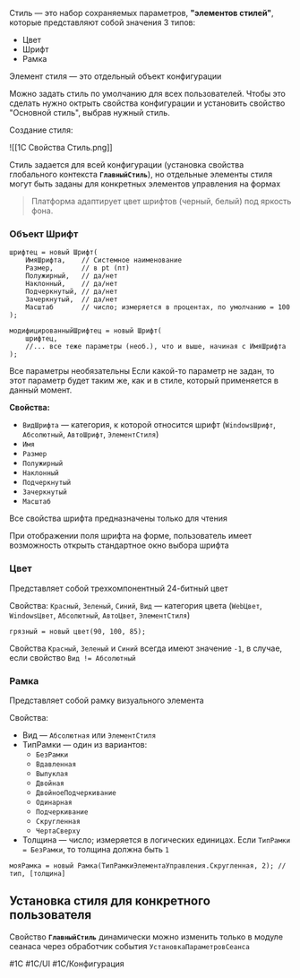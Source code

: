 
Стиль — это набор сохраняемых параметров, **"элементов стилей"**, которые представляют собой значения 3 типов:

* Цвет
* Шрифт
* Рамка

Элемент стиля — это отдельный объект конфигурации

Можно задать стиль по умолчанию для всех пользователей. Чтобы это сделать нужно октрыть свойства конфигурации и установить свойство "Основной стиль", выбрав нужный стиль.

Создание стиля:

![[1С Свойства Стиль.png]]

Стиль задается для всей конфигурации (установка свойства глобального контекста **`ГлавныйСтиль`**), но отдельные элементы стиля могут быть заданы для конкретных элементов управления на формах

>Платформа адаптирует цвет шрифтов (черный, белый) под яркость фона.

### Объект Шрифт

```bsl
шрифтец = новый Шрифт(
    ИмяШрифта,    // Системное наименование
    Размер,       // в pt (пт)
    Полужирный,   // да/нет
    Наклонный,    // да/нет
    Подчеркнутый, // да/нет
    Зачеркнутый,  // да/нет
    Масштаб       // число; измеряется в процентах, по умолчанию = 100
);

модифицированныйШрифтец = новый Шрифт(
    шрифтец,
    //... все теже параметры (необ.), что и выше, начиная с ИмяШрифта
);
```

Все параметры необязательны
Если какой-то параметр не задан, то этот параметр будет таким же, как и в стиле, который применяется в данный момент.

**Свойства:**

- `ВидШрифта` — категория, к которой относится шрифт (`WindowsШрифт`, `Абсолютный`, `АвтоШрифт`, `ЭлементСтиля`)
- `Имя`
- `Размер`
- `Полужирный`
- `Наклонный`
- `Подчеркнутый`
- `Зачеркнутый`
- `Масштаб`

Все свойства шрифта предназначены только для чтения

При отображении поля шрифта на форме, пользователь имеет возможность открыть стандартное окно выбора шрифта

### Цвет

Представляет собой трехкомпонентный 24-битный цвет

Свойства: `Красный`, `Зеленый`, `Синий`, `Вид` — категория цвета (`WebЦвет`, `WindowsЦвет`, `Абсолютный`, `АвтоЦвет`, `ЭлементСтиля`)

```bsl
грязный = новый цвет(90, 100, 85);
```

Свойства `Красный`, `Зеленый` и `Синий` всегда имеют значение `-1`, в случае, если свойство `Вид != Абсолютный`

### Рамка

Представляет собой рамку визуального элемента

Свойства:

- Вид — `Абсолютная` или `ЭлементСтиля`
- ТипРамки — один из вариантов:
    - `БезРамки`
    - `Вдавленная`
    - `Выпуклая`
    - `Двойная`
    - `ДвойноеПодчеркивание`
    - `Одинарная`
    - `Подчеркивание`
    - `Скругленная`
    - `ЧертаСверху`
- Толщина — число; измеряется в логических единицах. Если `ТипРамки = БезРамки`, то толщина должна быть `1`

```bsl
мояРамка = новый Рамка(ТипРамкиЭлементаУправления.Скругленная, 2); // тип, [толщина]
```

## Установка стиля для конкретного пользователя

Свойство **`ГлавныйСтиль`** динамически можно изменить только в модуле сеанаса через обработчик события `УстановкаПараметровСеанса`

#1С #1С/UI #1С/Конфигурация